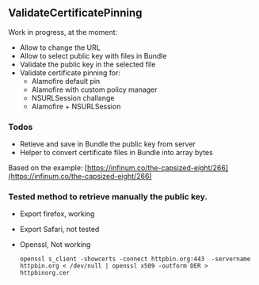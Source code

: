 ## ValidateCertificatePinning

Work in progress, at the moment:

- Allow to change the URL
- Allow to select public key with files in Bundle
- Validate the public key in the selected file
- Validate certificate pinning for:
	- Alamofire default pin
	- Alamofire with custom policy manager
	- NSURLSession challange
	- Alamofire + NSURLSession

### Todos

- Retieve and save in Bundle the public key from server
- Helper to convert certificate files in Bundle into array bytes 


Based on the example: [https://infinum.co/the-capsized-eight/266](https://infinum.co/the-capsized-eight/266)


### Tested method to retrieve manually the public key.

- Export firefox, working
- Export Safari, not tested
- Openssl, Not working

	```openssl s_client -showcerts -connect httpbin.org:443  -servername httpbin.org < /dev/null | openssl x509 -outform DER > httpbinorg.cer```
